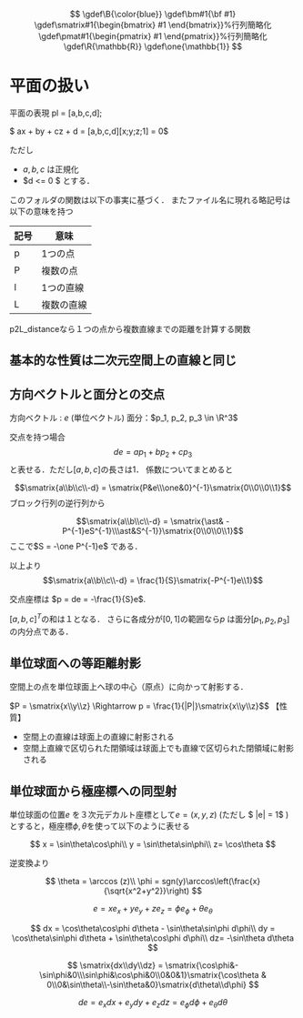 $$
\gdef\B{\color{blue}}
\gdef\bm#1{\bf #1}
\gdef\smatrix#1{\begin{bmatrix} #1 \end{bmatrix}}%行列簡略化
\gdef\pmat#1{\begin{pmatrix} #1 \end{pmatrix}}%行列簡略化
\gdef\R{\mathbb{R}}
\gdef\one{\mathbb{1}}
$$

# 平面の扱い

平面の表現 pl = [a,b,c,d];

$ ax + by + cz + d = [a,b,c,d][x;y;z;1] = 0$

ただし

- $a,b,c$ は正規化
- $d <= 0 $
とする．

このフォルダの関数は以下の事実に基づく．
またファイル名に現れる略記号は以下の意味を持つ

|  記号  |  意味  |
| ---- | ---- |
|  p  |  1つの点  |
|  P  |  複数の点  |
|  l  |  1つの直線  |
|  L  |  複数の直線  |

p2L_distanceなら１つの点から複数直線までの距離を計算する関数

## 基本的な性質は二次元空間上の直線と同じ

## 方向ベクトルと面分との交点

方向ベクトル : $e$ (単位ベクトル)
面分：$p_1, p_2, p_3 \in \R^3$

交点を持つ場合
$$ de = a p_1 + b p_2 + c p_3$$
と表せる．ただし$[a,b,c]$の長さは1．
係数についてまとめると

$$\smatrix{a\\b\\c\\-d} = \smatrix{P&e\\\one&0}^{-1}\smatrix{0\\0\\0\\1}$$
ブロック行列の逆行列から

$$\smatrix{a\\b\\c\\-d} = \smatrix{\ast& -P^{-1}eS^{-1}\\\ast&S^{-1}}\smatrix{0\\0\\0\\1}$$
ここで$S = -\one P^{-1}e$ である．

以上より
$$\smatrix{a\\b\\c\\-d} = \frac{1}{S}\smatrix{-P^{-1}e\\1}$$

交点座標は $p = de = -\frac{1}{S}e$.

$[a,b,c]^T$の和は１となる．
さらに各成分が$[0,1]$の範囲なら$p$ は面分$[p_1,p_2,p_3]$の内分点である．

## 単位球面への等距離射影

空間上の点を単位球面上へ球の中心（原点）に向かって射影する．

$P = \smatrix{x\\y\\z} \Rightarrow p = \frac{1}{|P|}\smatrix{x\\y\\z}$$
【性質】

- 空間上の直線は球面上の直線に射影される
- 空間上直線で区切られた閉領域は球面上でも直線で区切られた閉領域に射影される

## 単位球面から極座標への同型射

単位球面の位置$e$ を３次元デカルト座標として$e = (x,y,z)$ (ただし $ \|e\| = 1$ ) とすると，極座標$\phi, \theta$を使って以下のように表せる

$$
x = \sin\theta\cos\phi\\
y = \sin\theta\sin\phi\\
z= \cos\theta
$$

逆変換より

$$
\theta = \arccos (z)\\
\phi = sgn(y)\arccos\left(\frac{x}{\sqrt{x^2+y^2}}\right)
$$

$$ e = x e_x + y e_y + z e_z = \phi e_\phi + \theta e_\theta$$

$$
dx = \cos\theta\cos\phi d\theta - \sin\theta\sin\phi d\phi\\
dy = \cos\theta\sin\phi d\theta + \sin\theta\cos\phi d\phi\\
dz= -\sin\theta d\theta
$$

$$
\smatrix{dx\\dy\\dz} = \smatrix{\cos\phi&-\sin\phi&0\\\sin\phi&\cos\phi&0\\0&0&1}\smatrix{\cos\theta & 0\\0&\sin\theta\\-\sin\theta&0}\smatrix{d\theta\\d\phi}
$$

$$ de = e_x dx + e_y dy + e_z dz = e_\phi d\phi + e_\theta d\theta$$
